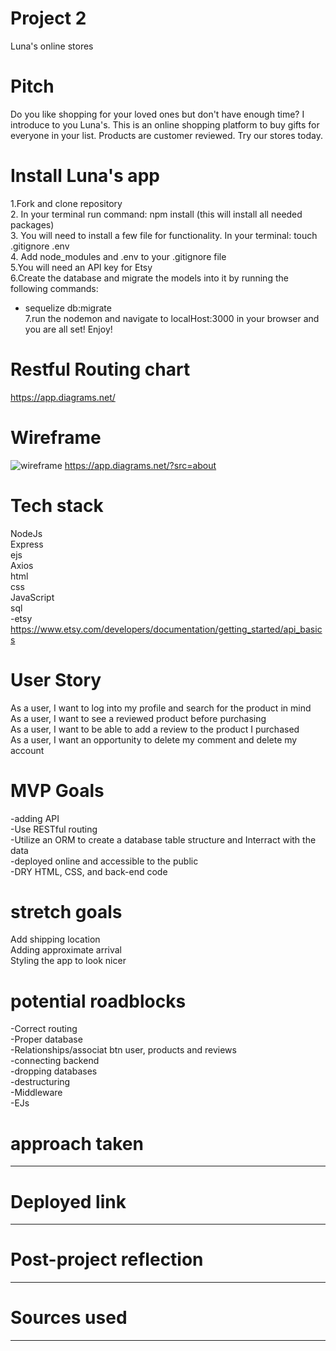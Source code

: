 # Project 2
Luna's online stores


#  Pitch
Do you like shopping for your loved ones but don't have enough time? I introduce to you Luna's. This is an online shopping platform to buy gifts for everyone in your list. Products are customer reviewed. Try our stores today.

# Install Luna's app
1.Fork and clone repository<br>
2. In your terminal run command: npm install (this will install all needed packages)<br>
3. You will need to install a few file for functionality. In your terminal: touch .gitignore .env<br>
4. Add node_modules and .env to your .gitignore file<br>
5.You will need an API key for Etsy<br>
6.Create the database and migrate the models into it by running the following commands:<br>
- sequelize db:migrate<br>
7.run the nodemon and navigate to localHost:3000 in your browser and you are all set! Enjoy!<br>


# Restful Routing chart
https://app.diagrams.net/
# Wireframe
![wireframe](./wireframe.png)
https://app.diagrams.net/?src=about


# Tech stack
NodeJs <br>
Express<br>
ejs<br>
Axios<br>
html<br>
css<br>
JavaScript<br>
sql<br>
-etsy https://www.etsy.com/developers/documentation/getting_started/api_basics

# User Story
As a user, I want to log into my profile and search for the product in mind<br>
As a user, I want to see a reviewed product before purchasing<br>
As a user, I want to be able to add a review to the product I purchased<br>
As a user, I want an opportunity to delete my comment and delete my account<br>

# MVP Goals
-adding API<br>
-Use RESTful routing<br>
-Utilize an ORM to create a database table structure and Interract with the data<br>
-deployed online and accessible to the public<br>
-DRY HTML, CSS, and back-end code




# stretch goals
Add shipping location<br>
Adding approximate arrival<br>
Styling the app to look nicer


# potential roadblocks
-Correct routing <br>
-Proper database <br>
-Relationships/associat btn user, products and reviews<br>
-connecting backend<br>
-dropping databases<br>
-destructuring <br>
-Middleware<br>
-EJs<br>
# approach taken
---------------------------------------------------


# Deployed link
--------------------------------------------


#  Post-project reflection 
-------------------------------
# Sources used
------------------------------





